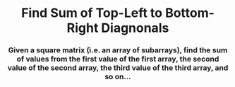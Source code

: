 <div align = "center">

# Find Sum of Top-Left to Bottom-Right Diagnonals

</div>

<div align = "center">

<h3>Given a square matrix (i.e. an array of subarrays), find the sum of values from the first value of the first array, the second value of the second array, the third value of the third array, and so on...</h3>

</div>
